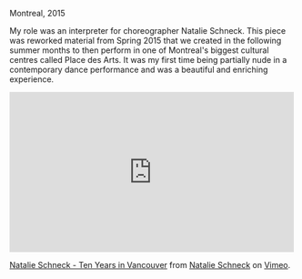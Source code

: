Montreal, 2015

My role was an interpreter for choreographer Natalie Schneck.
This piece was reworked material from Spring 2015 that we created in the following summer months to then perform in one of Montreal's biggest cultural centres called Place des Arts. It was my first time being partially nude in a contemporary dance performance and was a beautiful and enriching experience.

<iframe src="https://player.vimeo.com/video/141183166" width="500" height="281" frameborder="0" webkitallowfullscreen mozallowfullscreen allowfullscreen></iframe>
<p><a href="https://vimeo.com/141183166">Natalie Schneck - Ten Years in Vancouver</a> from <a href="https://vimeo.com/user7109485">Natalie Schneck</a> on <a href="https://vimeo.com">Vimeo</a>.</p>
